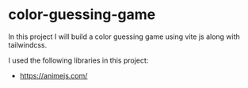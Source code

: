 # color-guessing-game

In this project I will build a color guessing game
using vite js along with tailwindcss.

I used the following libraries in this project:
- https://animejs.com/